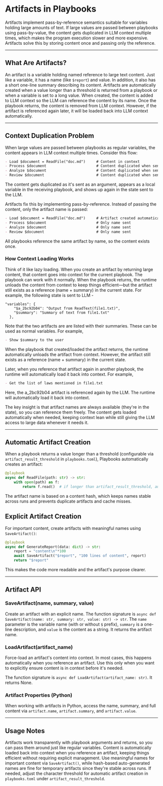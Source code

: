 # Artifacts in Playbooks

Artifacts implement pass-by-reference semantics suitable for variables holding large amounts of text. If large values are passed between playbooks using pass-by-value, the content gets duplicated in LLM context multiple times, which makes the program execution slower and more expensive. Artifacts solve this by storing content once and passing only the reference.

______________________________________________________________________

## What Are Artifacts?

An artifact is a variable holding named reference to large text content. Just like a variable, it has a name (like `$report`) and value. In addition, it also has a short one-line summary describing its content. Artifacts are automatically created when a value longer than a threshold is returned from a playbook or when a variable is set to a long value. When created, the content is added to LLM context so the LLM can reference the content by its name. Once the playbook returns, the content is removed from LLM context. However, if the artifact is referenced again later, it will be loaded back into LLM context automatically.

______________________________________________________________________

## Context Duplication Problem

When large values are passed between playbooks as regular variables, the content appears in LLM context multiple times. Consider this flow:

```markdown
- Load $document = ReadFile("doc.md")     # Content in context
- Process $document                       # Content duplicated when sent
- Analyze $document                       # Content duplicated when sent
- Review $document                        # Content duplicated when sent
```

The content gets duplicated as it's sent as an argument, appears as a local variable in the receiving playbook, and shows up again in the state sent to the LLM.

Artifacts fix this by implementing pass-by-reference. Instead of passing the content, only the artifact name is passed:

```markdown
- Load $document = ReadFile("doc.md")     # Artifact created automatically (content loaded into context)
- Process $document                       # Only name sent
- Analyze $document                       # Only name sent
- Review $document                        # Only name sent
```

All playbooks reference the same artifact by name, so the content exists once.

### How Context Loading Works

Think of it like lazy loading. When you create an artifact by returning large content, that content goes into context for the current playbook. The playbook can work with it normally. When the playbook returns, the runtime unloads the content from context to keep things efficient—but the artifact still exists as a reference (name + summary) in the current state. For example, the following state is sent to LLM -

```text
"variables": {
    "$a_2bc92b04": "Output from ReadText(file1.txt)",
    "$summary": "Summary of text from file1.txt"
  },
```

Note that the two artifacts are are listed with their summaries. These can be used as normal variables. For example,

```markdown
- Show $summary to the user
```

When the playbook that created/loaded the artifact returns, the runtime automatically unloads the artifact from context. However, the artifact still exists as a reference (name + summary) in the current state.

Later, when you reference that artifact again in another playbook, the runtime will automatically load it back into context. For example,

```markdown
- Get the list of laws mentioned in file1.txt
```

Here, the a_2bc92b04 artifact is referenced again by the LLM. The runtime will automatically load it back into context.

The key insight is that artifact names are always available (they're in the state), so you can reference them freely. The content gets loaded automatically when needed, keeping context lean while still giving the LLM access to large data whenever it needs it.

______________________________________________________________________

## Automatic Artifact Creation

When a playbook returns a value longer than a threshold (configurable via `artifact_result_threshold` in `playbooks.toml`), Playbooks automatically creates an artifact:

```python
@playbook
async def ReadFile(path: str) -> str:
    with open(path) as f:
        return f.read()  # if longer than artifact_result_threshold, auto-creates artifact with name $a_<hash>
```

The artifact name is based on a content hash, which keeps names stable across runs and prevents duplicate artifacts and cache misses.

## Explicit Artifact Creation

For important content, create artifacts with meaningful names using `SaveArtifact()`:

```python
@playbook
async def GenerateReport(data: dict) -> str:
    report = "content\n"*100
    await SaveArtifact("$report", "100 lines of content", report)
    return "$report"
```

This makes the code more readable and the artifact's purpose clearer.

______________________________________________________________________

## Artifact API

### SaveArtifact(name, summary, value)

Create an artifact with an explicit name. The function signature is `async def SaveArtifact(name: str, summary: str, value: str) -> str`. The `name` parameter is the variable name (with or without `$` prefix), `summary` is a one-line description, and `value` is the content as a string. It returns the artifact name.

### LoadArtifact(artifact_name)

Force-load an artifact's content into context. In most cases, this happens automatically when you reference an artifact. Use this only when you want to explicitly ensure content is in context before it's needed.

The function signature is `async def LoadArtifact(artifact_name: str)`. It returns None.

### Artifact Properties (Python)

When working with artifacts in Python, access the name, summary, and full content via `artifact.name`, `artifact.summary`, and `artifact.value`.

______________________________________________________________________

## Usage Notes

Artifacts work transparently with playbook arguments and returns, so you can pass them around just like regular variables. Content is automatically loaded back into context when you reference an artifact, keeping things efficient without requiring explicit management. Use meaningful names for important content via `SaveArtifact()`, while hash-based auto-generated names are fine for temporary artifacts since they're stable across runs. If needed, adjust the character threshold for automatic artifact creation in `playbooks.toml` under `artifact_result_threshold`.
